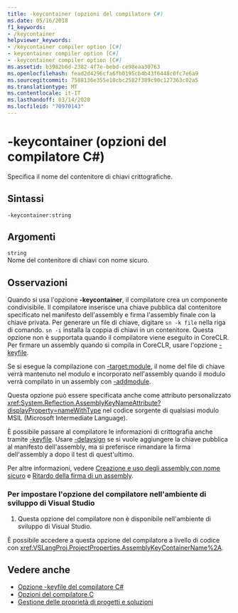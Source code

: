 ```yaml
---
title: -keycontainer (opzioni del compilatore C#)
ms.date: 05/16/2018
f1_keywords:
- /keycontainer
helpviewer_keywords:
- /keycontainer compiler option [C#]
- keycontainer compiler option [C#]
- -keycontainer compiler option [C#]
ms.assetid: b3982b6d-2382-4f7e-bebd-ce98eaa30763
ms.openlocfilehash: fead2d4296cfa6fb0195cb4b43f6448c0fc7e6a9
ms.sourcegitcommit: 7588136e355e10cbc2582f389c90c127363c02a5
ms.translationtype: MT
ms.contentlocale: it-IT
ms.lasthandoff: 03/14/2020
ms.locfileid: "70970143"
---
```

# <a name="-keycontainer-c-compiler-options"></a>-keycontainer (opzioni del compilatore C#)
Specifica il nome del contenitore di chiavi crittografiche.  
  
## <a name="syntax"></a>Sintassi  
  
```console  
-keycontainer:string  
```  
  
## <a name="arguments"></a>Argomenti  
 `string`  
 Nome del contenitore di chiavi con nome sicuro.  
  
## <a name="remarks"></a>Osservazioni  
 Quando si usa l'opzione **-keycontainer**, il compilatore crea un componente condivisibile. Il compilatore inserisce una chiave pubblica dal contenitore specificato nel manifesto dell'assembly e firma l'assembly finale con la chiave privata. Per generare un file di chiave, digitare `sn -k file` nella riga di comando. `sn -i` installa la coppia di chiavi in un contenitore. Questa opzione non è supportata quando il compilatore viene eseguito in CoreCLR. Per firmare un assembly quando si compila in CoreCLR, usare l'opzione [-keyfile](keyfile-compiler-option.md).
  
 Se si esegue la compilazione con [-target:module](./target-module-compiler-option.md), il nome del file di chiave verrà mantenuto nel modulo e incorporato nell'assembly quando il modulo verrà compilato in un assembly con [-addmodule](./addmodule-compiler-option.md).  
  
 Questa opzione può essere specificata anche come attributo personalizzato <xref:System.Reflection.AssemblyKeyNameAttribute?displayProperty=nameWithType> nel codice sorgente di qualsiasi modulo MSIL (Microsoft Intermediate Language).  
  
 È possibile passare al compilatore le informazioni di crittografia anche tramite [-keyfile](./keyfile-compiler-option.md). Usare [-delaysign](./delaysign-compiler-option.md) se si vuole aggiungere la chiave pubblica al manifesto dell'assembly, ma si preferisce rimandare la firma dell'assembly a dopo il test di quest'ultimo.  
  
 Per altre informazioni, vedere [Creazione e uso degli assembly con nome sicuro](../../../standard/assembly/create-use-strong-named.md) e [Ritardo della firma di un assembly](../../../standard/assembly/delay-sign.md).  
  
### <a name="to-set-this-compiler-option-in-the-visual-studio-development-environment"></a>Per impostare l'opzione del compilatore nell'ambiente di sviluppo di Visual Studio  
  
1. Questa opzione del compilatore non è disponibile nell'ambiente di sviluppo di Visual Studio.  
  
 È possibile accedere a questa opzione del compilatore a livello di codice con <xref:VSLangProj.ProjectProperties.AssemblyKeyContainerName%2A>.  
  
## <a name="see-also"></a>Vedere anche

- [Opzione -keyfile del compilatore C#](keyfile-compiler-option.md)
- [Opzioni del compilatore C](index.md)
- [Gestione delle proprietà di progetti e soluzioni](/visualstudio/ide/managing-project-and-solution-properties)
